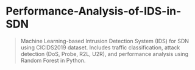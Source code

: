 # Performance-Analysis-of-IDS-in-SDN
> Machine Learning-based Intrusion Detection System (IDS) for SDN using CICIDS2019 dataset. Includes traffic classification, attack detection (DoS, Probe, R2L, U2R), and performance analysis using Random Forest in Python.
